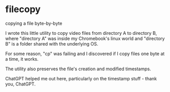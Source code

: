 # filecopy
copying a file byte-by-byte

I wrote this little utility to copy video files from directory A to directory B, where "directory A" was inside my Chromebook's linux world and "directory B" is a folder shared with the underlying OS.

For some reason, "cp" was failing and I discovered if I copy files one byte at a time, it works.

The utility also preserves the file's creation and modified timestamps.

ChatGPT helped me out here, particularly on the timestamp stuff - thank you, ChatGPT.
